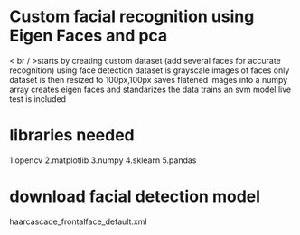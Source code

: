 # Custom facial recognition using Eigen Faces and pca 
< br / >starts by creating custom dataset (add several faces for accurate recognition) using face detection
dataset is grayscale images of faces only
dataset is then resized to 100px,100px
saves flatened images into a numpy array
creates eigen faces and standarizes the data
trains an svm model
live test is included
# libraries needed
1.opencv
2.matplotlib
3.numpy
4.sklearn
5.pandas
# download facial detection model
haarcascade_frontalface_default.xml
